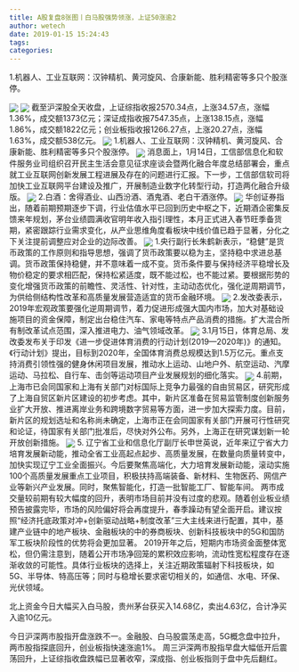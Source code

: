 ```yaml
---
title: A股复盘8张图丨白马股强势领涨，上证50涨逾2
author: wetech
date: 2019-01-15 15:24:43
tags: 
categories: 
---
```

1.机器人、工业互联网：汉钟精机、黄河旋风、合康新能、胜利精密等多只个股涨停。
<!-- more -->
<img align="center" border="0" src="https://imgcdn.yicai.com/uppics/images/2019/01/a309c648dcc488c3044f1d2cf26bf356.jpg" />
<img align="center" border="0" src="https://imgcdn.yicai.com/uppics/images/2019/01/6ab39b1190166144114617e343cb7b7a.jpg" />
截至沪深股全天收盘，上证综指收报2570.34点，上涨34.57点，涨幅1.36%，成交额1373亿元；深证成指收报7547.35点，上涨138.15点，涨幅1.86%，成交额1822亿元；创业板指收报1266.27点，上涨20.27点，涨幅1.63%，成交额538亿元。
<img align="center" border="0" src="https://imgcdn.yicai.com/uppics/images/2019/01/12a9f93c3d4e90c0d19791e401a2f93f.jpg" />
1.机器人、工业互联网：汉钟精机、黄河旋风、合康新能、胜利精密等多只个股涨停。
<img align="center" border="0" src="https://imgcdn.yicai.com/uppics/images/2019/01/db6bf983915dbc49cbe50be04d2a0021.jpg" />
消息面上，1月14日，工信部信息化和软件服务业司组织召开民主生活会意见征求座谈会暨两化融合年度总结部署会，重点就工业互联网创新发展工程进展及存在的问题进行汇报。下一步，工信部信软司将加快工业互联网平台建设及推广，开展制造业数字化转型行动，打造两化融合升级版。
<img align="center" border="0" src="https://imgcdn.yicai.com/uppics/images/2019/01/3e8f58fada3bae8fcce5569094504f4e.jpg" />
2.白酒：舍得酒业、山西汾酒、酒鬼酒、老白干酒涨停。
<img align="center" border="0" src="https://imgcdn.yicai.com/uppics/images/2019/01/9d3af7ed94de120a1a2b71fc91d3b0b7.jpg" />
华创证券指出，随着前期预期逐步下调，行业估值水平已回到历史中枢之下，近期酒企密集反馈来年规划，茅台业绩圆满收官明年收入指引理性，本月正式进入春节旺季备货期，紧密跟踪行业需求变化，从产业思维角度看板块中线价值已趋于显著，分化之下关注提前调整应对企业的边际改善。
<img align="center" border="0" src="https://imgcdn.yicai.com/uppics/images/2019/01/b18f2c87b5acca214ec0026672a308d3.jpg" />
1.央行副行长朱鹤新表示，“稳健”是货币政策的工作原则和指导思想，强调了货币政策要以稳为主，坚持稳中求进总基调。货币政策保持稳健，并不意味着一成不变。货币条件要与保持经济平稳增长及物价稳定的要求相匹配，保持松紧适度，既不能过松，也不能过紧。要根据形势的变化增强货币政策的前瞻性、灵活性、针对性，主动动态优化，强化逆周期调节，为供给侧结构性改革和高质量发展营造适宜的货币金融环境。
<img align="center" border="0" src="https://imgcdn.yicai.com/uppics/images/2019/01/2095cb86d4d2ba4aa890f04bd6c50cff.jpg" />
2.发改委表示，2019年宏观政策要强化逆周期调节，着力促进形成强大国内市场，加大对基础设施项目的资金保障，制定出台稳住汽车、家电等特点产品消费的措施。扩大混合所有制改革试点范围，深入推进电力、油气领域改革。
<img align="center" border="0" src="https://imgcdn.yicai.com/uppics/images/2019/01/dcfb11f8f01280db507a57e3174e9cfc.jpg" />
3.1月15日，体育总局、发改委发布关于印发《进一步促进体育消费的行动计划(2019—2020年)》的通知。《行动计划》提出，目标到2020年，全国体育消费总规模达到1.5万亿元。重点支持消费引领性强的健身休闲项目发展，推动水上运动、山地户外、航空运动、汽摩运动、马拉松、自行车、击剑等运动项目产业发展规划的细化落实。
<img align="center" border="0" src="https://imgcdn.yicai.com/uppics/images/2019/01/c6d923af6811d36fe79effa9bc397e1e.jpg" />
4.前期，上海市已会同国家和上海有关部门对标国际上竞争力最强的自由贸易区，研究形成了上海自贸区新片区建设的初步考虑。其中，新片区准备在贸易监管制度创新服务业扩大开放、推进离岸业务和跨境数字贸易等方面，进一步加大探索力度。目前，新片区的规划选址和名称尚未确定，上海市正在会同国家有关部门开展可行性研究和论证，待国家有关部门批准后，尽快对外公布。另外，上海正在研究谋划新一轮开放创新措施。
<img align="center" border="0" src="https://imgcdn.yicai.com/uppics/images/2019/01/883dafab26028157fe21872bf315c0df.jpg" />
5. 辽宁省工业和信息化厅副厅长申世英说，近年来辽宁省大力培育发展新动能，推动全省工业高起点起步、高质量发展，在数量向质量转变中，加快实现辽宁工业全面振兴。今后要聚焦高端化，大力培育发展新动能，滚动实施100个高质量发展重点工业项目，积极扶持高端装备、新材料、生物医药、网信产业等新兴产业发展。同时，聚焦智能化，打造一批智能工厂、智能车间。
两市成交量较前期有较大幅度的回升，表明市场目前并没有过度的悲观。随着创业板业绩预告披露完毕，市场的风险偏好将会再度提升，春季躁动有望全面开启。建议按照“经济托底政策对冲+创新驱动战略+制度改革”三大主线来进行配置，其中，基建产业链中的地产板块、金融板块的中的券商板块、创新科技板块中的5G和国防军工板块阶段性的优势将会更加显著。
2019开年之后，短期内市场资金面整体宽松，但仍需注意到，随着公开市场净回笼的累积效应影响，流动性宽松程度存在逐渐收敛的可能性。具体行业板块的选择上，关注近期政策辐射下科技板块，如5G、半导体、特高压等；同时与稳增长要求密切相关的，如通信、水电、环保、光伏领域。
 
 
北上资金今日大幅买入白马股，贵州茅台获买入14.68亿，卖出4.63亿，合计净买入逾10亿元。
今日沪深两市股指开盘涨跌不一。金融股、白马股震荡走高，5G概念盘中拉升，两市股指探底回升，创业板指快速涨逾1%。
周三沪深两市股指早盘大幅低开后震荡回升，上证综指收盘跌幅已显著收窄，深成指、创业板指则于盘中先后翻红。
